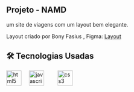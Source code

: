 
<h2>Projeto - NAMD</h2>

<p>um site de viagens com um layout bem elegante.</p>

<p>Layout criado por Bony Fasius , Figma: <a href="https://www.figma.com/community/file/1286025397054727940/booking-hotel-landing-page?searchSessionId=lytmf56n-f25bcz9td7u" target="_blank">Layout</a></p>



## 🛠️ Tecnologias Usadas

<div align="left">
  <img src="https://cdn.jsdelivr.net/gh/devicons/devicon/icons/html5/html5-original.svg" height="40" alt="html5 logo"  />
  <img width="12" />
  <img src="https://cdn.jsdelivr.net/gh/devicons/devicon/icons/javascript/javascript-original.svg" height="40" alt="javascript logo"  />
  <img width="12" />
  <img width="12" />
  <img src="https://cdn.jsdelivr.net/gh/devicons/devicon/icons/css3/css3-original.svg" height="40" alt="css3 logo"  />
</div>

###
